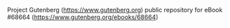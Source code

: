 Project Gutenberg (https://www.gutenberg.org) public repository for
eBook #68664 (https://www.gutenberg.org/ebooks/68664)
